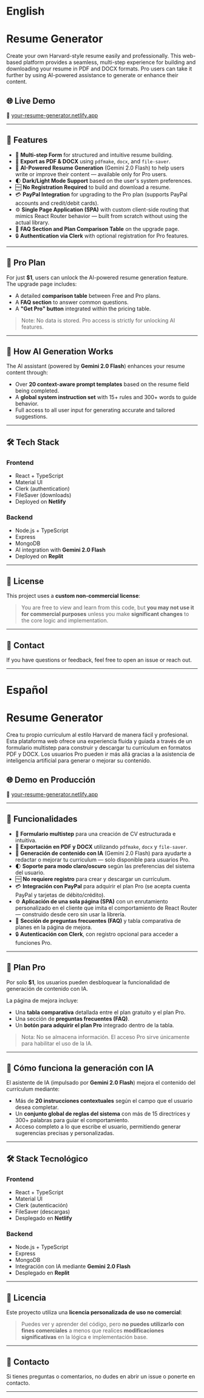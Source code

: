 # English

# Resume Generator

Create your own Harvard-style resume easily and professionally. This web-based platform provides a seamless, multi-step experience for building and downloading your resume in PDF and DOCX formats. Pro users can take it further by using AI-powered assistance to generate or enhance their content.

## 🌐 Live Demo

🔗 [your-resume-generator.netlify.app](https://your-resume-generator.netlify.app/)

---

## 🚀 Features

- 🧩 **Multi-step Form** for structured and intuitive resume building.
- 📄 **Export as PDF & DOCX** using `pdfmake`, `docx`, and `file-saver`.
- 🤖 **AI-Powered Resume Generation** (Gemini 2.0 Flash) to help users write or improve their content — available only for Pro users.
- 🌓 **Dark/Light Mode Support** based on the user's system preferences.
- 🆓 **No Registration Required** to build and download a resume.
- 💳 **PayPal Integration** for upgrading to the Pro plan (supports PayPal accounts and credit/debit cards).
- ⚙️ **Single Page Application (SPA)** with custom client-side routing that mimics React Router behavior — built from scratch without using the actual library.
- 📘 **FAQ Section and Plan Comparison Table** on the upgrade page.
- 🔒 **Authentication via Clerk** with optional registration for Pro features.

---

## 💼 Pro Plan

For just **$1**, users can unlock the AI-powered resume generation feature.  
The upgrade page includes:

- A detailed **comparison table** between Free and Pro plans.
- A **FAQ section** to answer common questions.
- A **"Get Pro" button** integrated within the pricing table.

> Note: No data is stored. Pro access is strictly for unlocking AI features.

---

## 🧠 How AI Generation Works

The AI assistant (powered by **Gemini 2.0 Flash**) enhances your resume content through:

- Over **20 context-aware prompt templates** based on the resume field being completed.
- A **global system instruction set** with 15+ rules and 300+ words to guide behavior.
- Full access to all user input for generating accurate and tailored suggestions.

---

## 🛠 Tech Stack

### Frontend

- React + TypeScript
- Material UI
- Clerk (authentication)
- FileSaver (downloads)
- Deployed on **Netlify**

### Backend

- Node.js + TypeScript
- Express
- MongoDB
- AI integration with **Gemini 2.0 Flash**
- Deployed on **Replit**

---

## 📜 License

This project uses a **custom non-commercial license**:

> You are free to view and learn from this code, but **you may not use it for commercial purposes** unless you make **significant changes** to the core logic and implementation.

---

## 📩 Contact

If you have questions or feedback, feel free to open an issue or reach out.

---

# Español

# Resume Generator

Crea tu propio currículum al estilo Harvard de manera fácil y profesional. Esta plataforma web ofrece una experiencia fluida y guiada a través de un formulario multistep para construir y descargar tu currículum en formatos PDF y DOCX. Los usuarios Pro pueden ir más allá gracias a la asistencia de inteligencia artificial para generar o mejorar su contenido.

## 🌐 Demo en Producción

🔗 [your-resume-generator.netlify.app](https://your-resume-generator.netlify.app/)

---

## 🚀 Funcionalidades

- 🧩 **Formulario multistep** para una creación de CV estructurada e intuitiva.
- 📄 **Exportación en PDF y DOCX** utilizando `pdfmake`, `docx` y `file-saver`.
- 🤖 **Generación de contenido con IA** (Gemini 2.0 Flash) para ayudarte a redactar o mejorar tu currículum — solo disponible para usuarios Pro.
- 🌓 **Soporte para modo claro/oscuro** según las preferencias del sistema del usuario.
- 🆓 **No requiere registro** para crear y descargar un currículum.
- 💳 **Integración con PayPal** para adquirir el plan Pro (se acepta cuenta PayPal y tarjetas de débito/crédito).
- ⚙️ **Aplicación de una sola página (SPA)** con un enrutamiento personalizado en el cliente que imita el comportamiento de React Router — construido desde cero sin usar la librería.
- 📘 **Sección de preguntas frecuentes (FAQ)** y tabla comparativa de planes en la página de mejora.
- 🔒 **Autenticación con Clerk**, con registro opcional para acceder a funciones Pro.

---

## 💼 Plan Pro

Por solo **$1**, los usuarios pueden desbloquear la funcionalidad de generación de contenido con IA.

La página de mejora incluye:

- Una **tabla comparativa** detallada entre el plan gratuito y el plan Pro.
- Una sección de **preguntas frecuentes (FAQ)**.
- Un **botón para adquirir el plan Pro** integrado dentro de la tabla.

> Nota: No se almacena información. El acceso Pro sirve únicamente para habilitar el uso de la IA.

---

## 🧠 Cómo funciona la generación con IA

El asistente de IA (impulsado por **Gemini 2.0 Flash**) mejora el contenido del currículum mediante:

- Más de **20 instrucciones contextuales** según el campo que el usuario desea completar.
- Un **conjunto global de reglas del sistema** con más de 15 directrices y 300+ palabras para guiar el comportamiento.
- Acceso completo a lo que escribe el usuario, permitiendo generar sugerencias precisas y personalizadas.

---

## 🛠 Stack Tecnológico

### Frontend

- React + TypeScript
- Material UI
- Clerk (autenticación)
- FileSaver (descargas)
- Desplegado en **Netlify**

### Backend

- Node.js + TypeScript
- Express
- MongoDB
- Integración con IA mediante **Gemini 2.0 Flash**
- Desplegado en **Replit**

---

## 📜 Licencia

Este proyecto utiliza una **licencia personalizada de uso no comercial**:

> Puedes ver y aprender del código, pero **no puedes utilizarlo con fines comerciales** a menos que realices **modificaciones significativas** en la lógica e implementación base.

---

## 📩 Contacto

Si tienes preguntas o comentarios, no dudes en abrir un issue o ponerte en contacto.

---
